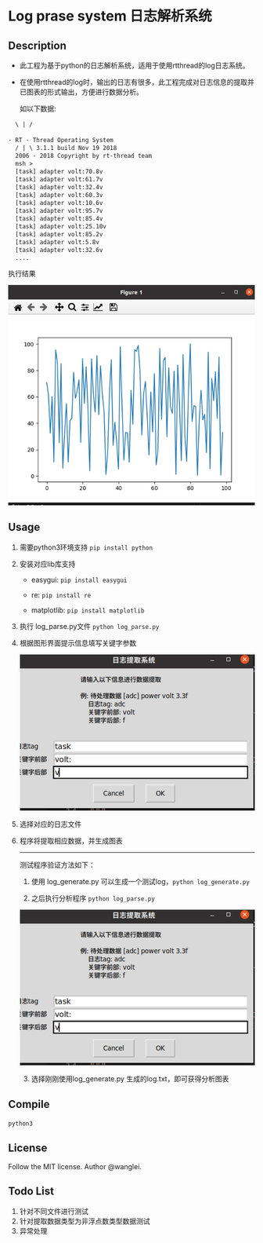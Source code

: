 # Log prase system 日志解析系统

## Description

+ 此工程为基于python的日志解析系统，适用于使用rtthread的log日志系统。

+ 在使用rtthread的log时，输出的日志有很多，此工程完成对日志信息的提取并已图表的形式输出，方便进行数据分析。
  
  如以下数据:

```textile
  \ | /

- RT - Thread Operating System
  / | \ 3.1.1 build Nov 19 2018
  2006 - 2018 Copyright by rt-thread team
  msh >
  [task] adapter volt:70.8v
  [task] adapter volt:61.7v
  [task] adapter volt:32.4v
  [task] adapter volt:60.3v
  [task] adapter volt:10.6v
  [task] adapter volt:95.7v
  [task] adapter volt:85.4v
  [task] adapter volt:25.10v
  [task] adapter volt:85.2v
  [task] adapter volt:5.8v
  [task] adapter volt:32.6v
  ....
```

执行结果

![](./doc/images/2022-07-05-18-11-01-image.png)

## Usage

1. 需要python3环境支持 `pip install python`

2. 安装对应lib库支持
   
   + easygui: `pip install easygui`
   
   + re: `pip install re`
   
   + matplotlib: `pip install matplotlib`

3. 执行 log_parse.py文件 `python log_parse.py`

4. 根据图形界面提示信息填写关键字参数
   
   ![](./doc/images/2022-07-05-19-54-02-image.png)

5. 选择对应的日志文件

6. 程序将提取相应数据，并生成图表
   
   ---
   
   测试程序验证方法如下：
   
   1. 使用 log_generate.py 可以生成一个测试log，`python log_generate.py`
   
   2. 之后执行分析程序 `python log_parse.py`
   
   ![](./doc/images/2022-07-05-19-54-02-image.png)
   
   3. 选择刚刚使用log_generate.py 生成的log.txt，即可获得分析图表

## Compile

`python3`

## License

Follow the MIT license. Author @wanglei.

## Todo List

1. 针对不同文件进行测试
2. 针对提取数据类型为非浮点数类型数据测试
3. 异常处理